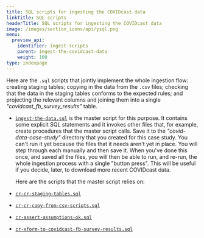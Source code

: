 ```yaml
---
title: SQL scripts for ingesting the COVIDcast data
linkTitle: SQL scripts
headerTitle: SQL scripts for ingesting the COVIDcast data
image: /images/section_icons/api/ysql.png
menu:
  preview_api:
    identifier: ingest-scripts
    parent: ingest-the-covidcast-data
    weight: 100
type: indexpage
---
```

Here are the `.sql` scripts that jointly implement the whole ingestion flow: creating staging tables; copying in the data from the `.csv` files; checking that the data in the staging tables conforms to the expected rules; and projecting the relevant columns and joining them into a single _"covidcast_fb_survey_results"_ table.

- [`ingest-the-data.sql`](./ingest-the-data-sql) is the master script for this purpose. It contains some explicit SQL statements and it invokes other files that, for example, create procedures that the master script calls. Save it to the _"covid-data-case-study"_ directory that you created for this case study. You can't run it yet because the files that it needs aren't yet in place. You will step through each manually and then save it. When you've done this once, and saved all the files, you will then be able to run, and re-run, the whole ingestion process with a single "button press". This will be useful if you decide, later, to download more recent COVIDcast data.

  Here are the scripts that the master script relies on:

- [`cr-cr-staging-tables.sql`](./cr-cr-staging-tables-sql)

- [`cr-cr-copy-from-csv-scripts.sql`](./cr-cr-copy-from-csv-scripts-sql)

- [`cr-assert-assumptions-ok.sql`](./cr-assert-assumptions-ok-sql)

- [`cr-xform-to-covidcast-fb-survey-results.sql`](./cr-xform-to-joined-table-sql)
